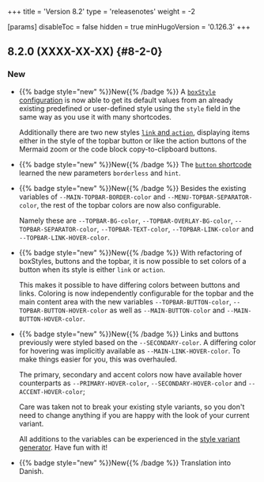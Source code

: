 +++
title = 'Version 8.2'
type = 'releasenotes'
weight = -2

[params]
  disableToc = false
  hidden = true
  minHugoVersion = '0.126.3'
+++

## 8.2.0 (XXXX-XX-XX) {#8-2-0}

### New

- {{% badge style="new" %}}New{{% /badge %}} A [`boxStyle` configuration](shortcodes/notice#defining-own-styles) is now able to get its default values from an already existing predefined or user-defined style using the `style` field in the same way as you use it with many shortcodes.

  Additionally there are two new styles [`link` and `action`](shortcodes/button#by-special-color), displaying items either in the style of the topbar button or like the action buttons of the Mermaid zoom or the code block copy-to-clipboard buttons.

- {{% badge style="new" %}}New{{% /badge %}} The [`button` shortcode](shortcodes/button) learned the new parameters `borderless` and `hint`.

- {{% badge style="new" %}}New{{% /badge %}} Besides the existing variables of `--MAIN-TOPBAR-BORDER-color` and `--MENU-TOPBAR-SEPARATOR-color`, the rest of the topbar colors are now also configurable.

  Namely these are `--TOPBAR-BG-color`, `--TOPBAR-OVERLAY-BG-color`, `--TOPBAR-SEPARATOR-color`, `--TOPBAR-TEXT-color`, `--TOPBAR-LINK-color` and `--TOPBAR-LINK-HOVER-color`.

- {{% badge style="new" %}}New{{% /badge %}} With refactoring of boxStyles, buttons and the topbar, it is now possible to set colors of a button when its style is either `link` or `action`.

  This makes it possible to have differing colors between buttons and links. Coloring is now independently configurable for the topbar and the main content area with the new variables `--TOPBAR-BUTTON-color`, `--TOPBAR-BUTTON-HOVER-color` as well as `--MAIN-BUTTON-color` and `--MAIN-BUTTON-HOVER-color`.

- {{% badge style="new" %}}New{{% /badge %}} Links and buttons previously were styled based on the `--SECONDARY-color`. A differing color for hovering was implicitly available as `--MAIN-LINK-HOVER-color`. To make things easier for you, this was overhauled.

  The primary, secondary and accent colors now have available hover counterparts as `--PRIMARY-HOVER-color`, `--SECONDARY-HOVER-color` and `--ACCENT-HOVER-color`;

  Care was taken not to break your existing style variants, so you don't need to change anything if you are happy with the look of your current variant.

  All additions to the variables can be experienced in the [style variant generator](configuration/branding/generator). Have fun with it!

- {{% badge style="new" %}}New{{% /badge %}} Translation into Danish.